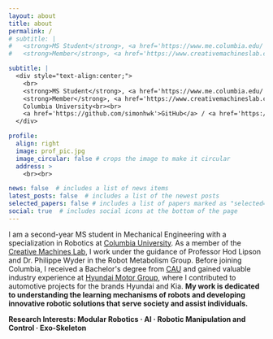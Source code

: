 ```yaml
---
layout: about
title: about
permalink: /
# subtitle: |
#   <strong>MS Student</strong>, <a href='https://www.me.columbia.edu/'>Department of Mechanical Engineering</a><br>
#   <strong>Member</strong>, <a href='https://www.creativemachineslab.com/'>Creative Machines Lab</a>

subtitle: |
  <div style="text-align:center;">
    <br>
    <strong>MS Student</strong>, <a href='https://www.me.columbia.edu/'>Department of Mechanical Engineering</a><br>
    <strong>Member</strong>, <a href='https://www.creativemachineslab.com/'>Creative Machines Lab</a><br>
    Columbia University<br><br>
    <a href='https://github.com/simonhwk'>GitHub</a> / <a href='https://www.linkedin.com/in/simonhwk/'>Linkedin</a> / <a href = 'https://simonhwk.github.io/assets/pdf/SimonKang_CV.pdf'>CV</a><br><br><br>
  </div>

profile:
  align: right
  image: prof_pic.jpg
  image_circular: false # crops the image to make it circular
  address: >
    <br><br>

news: false  # includes a list of news items
latest_posts: false  # includes a list of the newest posts
selected_papers: false # includes a list of papers marked as "selected={true}"
social: true  # includes social icons at the bottom of the page
---
```

I am a second-year MS student in Mechanical Engineering with a specialization in Robotics at [Columbia University](https://www.columbia.edu/). As a member of the [Creative Machines Lab](https://www.creativemachineslab.com/), I work under the guidance of Professor Hod Lipson and Dr. Philippe Wyder in the Robot Metabolism Group. Before joining Columbia, I received a Bachelor's degree from [CAU](https://www.cau.ac.kr/) and gained valuable industry experience at [Hyundai Motor Group](https://www.hyundaimotorgroup.com/main/mainRecommend), where I contributed to automotive projects for the brands Hyundai and Kia. **My work is dedicated to understanding the learning mechanisms of robots and developing innovative robotic solutions that serve society and assist individuals.**


**Research Interests: Modular Robotics ·  AI ·  Robotic Manipulation and Control ·  Exo-Skeleton**


<!-- This is some random text -- this should change frontend.
Write your biographccccccccccccy here. Tell the world about yourself. Link to your favorite [subreddit](http://reddit.com). You can put a picture in, too. The code is already in, just name your picture `prof_pic.jpg` and put it in the `img/` folder. -->
<!-- 
Put your address / P.O. box / other info right below your picture. You can also disable any of these elements by editing `profile` property of the YAML header of your `_pages/about.md`. Edit `_bibliography/papers.bib` and Jekyll will render your [publications page](/al-folio/publications/) automatically. -->
<!-- 
Link to your social media connections, too. This theme is set up to use [Font Awesome icons](http://fortawesome.github.io/Font-Awesome/) and [Academicons](https://jpswalsh.github.io/academicons/), like the ones below. Add your Facebook, Twitter, LinkedIn, Google Scholar, or just disable all of them. -->
